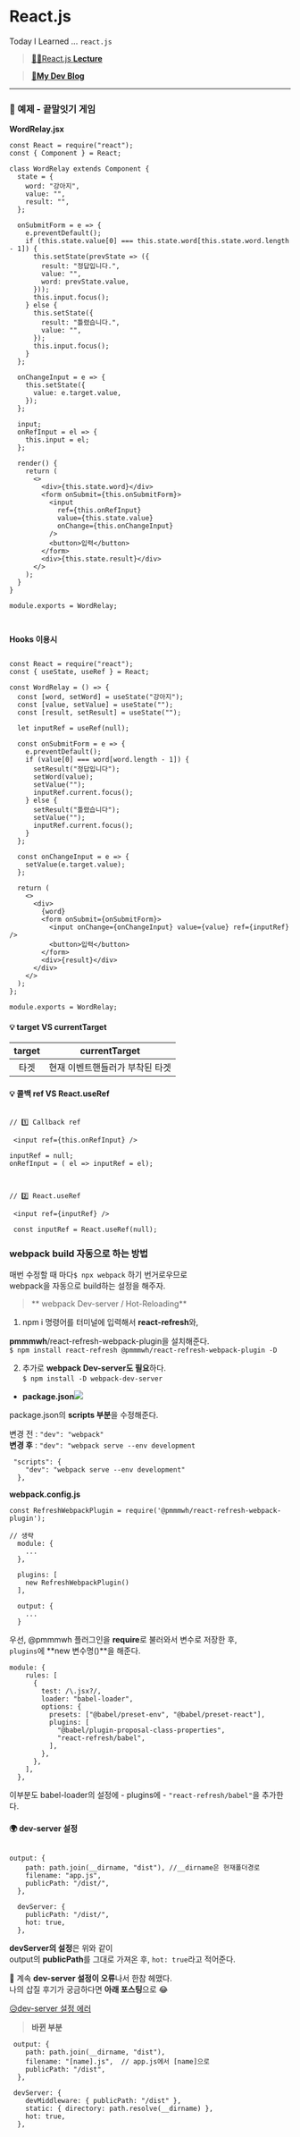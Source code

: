 # React.js

Today I Learned ... `react.js`

> [🙋‍♂️React.js **Lecture**](https://www.youtube.com/watch?v=KDJNjLZrqJk&list=PLcqDmjxt30RtqbStQqk-eYMK8N-1SYIFn&index=18)

> [🙋‍**My Dev Blog**](https://mywebproject.tistory.com/)

---


### 🚀 예제 - **끝말잇기 게임**

**WordRelay.jsx**

```
const React = require("react");
const { Component } = React;

class WordRelay extends Component {
  state = {
    word: "강아지",
    value: "",
    result: "",
  };

  onSubmitForm = e => {
    e.preventDefault();
    if (this.state.value[0] === this.state.word[this.state.word.length - 1]) {
      this.setState(prevState => ({
        result: "정답입니다.",
        value: "",
        word: prevState.value,
      }));
      this.input.focus();
    } else {
      this.setState({
        result: "틀렸습니다.",
        value: "",
      });
      this.input.focus();
    }
  };

  onChangeInput = e => {
    this.setState({
      value: e.target.value,
    });
  };

  input;
  onRefInput = el => {
    this.input = el;
  };

  render() {
    return (
      <>
        <div>{this.state.word}</div>
        <form onSubmit={this.onSubmitForm}>
          <input
            ref={this.onRefInput}
            value={this.state.value}
            onChange={this.onChangeInput}
          />
          <button>입력</button>
        </form>
        <div>{this.state.result}</div>
      </>
    );
  }
}

module.exports = WordRelay;  



```

**Hooks 이용시**

```

const React = require("react");
const { useState, useRef } = React;

const WordRelay = () => {
  const [word, setWord] = useState("강아지");
  const [value, setValue] = useState("");
  const [result, setResult] = useState("");

  let inputRef = useRef(null);

  const onSubmitForm = e => {
    e.preventDefault();
    if (value[0] === word[word.length - 1]) {
      setResult("정답입니다");
      setWord(value); 
      setValue("");
      inputRef.current.focus();
    } else {
      setResult("틀렸습니다");
      setValue("");
      inputRef.current.focus();
    }
  };

  const onChangeInput = e => {
    setValue(e.target.value);
  };

  return (
    <>
      <div>
        {word}
        <form onSubmit={onSubmitForm}>
          <input onChange={onChangeInput} value={value} ref={inputRef} />
          <button>입력</button>
        </form>
        <div>{result}</div>
      </div>
    </>
  );
};

module.exports = WordRelay;
```

#### 💡 target VS currentTarget

| target | currentTarget |
| :-: | :-: |
| 타겟 | 현재 이벤트핸들러가 부착된 타겟 |

#### 💡 콜백 ref VS React.useRef

```

// 1️⃣ Callback ref

 <input ref={this.onRefInput} />

inputRef = null;              
onRefInput = ( el => inputRef = el);



// 2️⃣ React.useRef

 <input ref={inputRef} />

 const inputRef = React.useRef(null);
```

### webpack build 자동으로 하는 방법

매번 수정할 때 마다`$ npx webpack` 하기 번거로우므로  
webpack을 자동으로 build하는 설정을 해주자.

> \*\* webpack Dev-server / Hot-Reloading\*\*

1.  npm i 명령어를 터미널에 입력해서 **react-refresh**와,

**pmmmwh**/react-refresh-webpack-plugin을 설치해준다.  
`$ npm install react-refresh @pmmmwh/react-refresh-webpack-plugin -D`

2.  추가로 **webpack Dev-server도 필요**하다.  
    `$ npm install -D webpack-dev-server`

-   **package.json**![](https://images.velog.io/images/thisisyjin/post/ac40eb3a-b306-4e19-9b16-6eb16e99e002/image.png)

package.json의 **scripts 부분**을 수정해준다.

변경 전 : `"dev": "webpack"`  
**변경 후** : `"dev": "webpack serve --env development`

```
 "scripts": {
    "dev": "webpack serve --env development"
  },
```

**webpack.config.js**

```
const RefreshWebpackPlugin = require('@pmmmwh/react-refresh-webpack-plugin');

// 생략
  module: {
    ...
  },

  plugins: [
    new RefreshWebpackPlugin()
  ],

  output: {
    ...
  }
```

우선, @pmmmwh 플러그인을 **require**로 불러와서 변수로 저장한 후,  
`plugins`에 **new 변수명()**을 해준다.

```
module: {
    rules: [
      {
        test: /\.jsx?/,
        loader: "babel-loader",
        options: {
          presets: ["@babel/preset-env", "@babel/preset-react"],
          plugins: [
            "@babel/plugin-proposal-class-properties",
            "react-refresh/babel",
          ],
        },
      },
    ],
  },
```

이부분도 babel-loader의 설정에 - plugins에 - `"react-refresh/babel"`을 추가한다.

#### 🌍 dev-server 설정

```

output: {
    path: path.join(__dirname, "dist"), //__dirname은 현재폴더경로
    filename: "app.js",
    publicPath: "/dist/",
  },

  devServer: {
    publicPath: "/dist/",
    hot: true,
  },
```

**devServer의 설정**은 위와 같이  
output의 **publicPath**를 그대로 가져온 후, `hot: true`라고 적어준다.

🔻 계속 **dev-server 설정이 오류**나서 한참 헤맸다.  
나의 삽질 후기가 궁금하다면 **아래 포스팅**으로 😂

[😥dev-server 설정 에러](https://velog.io/@thisisyjin/dev-server-%ED%95%AB%EB%A6%AC%EB%A1%9C%EB%93%9C-%EC%84%A4%EC%A0%95-%EA%B3%BC%EC%A0%95%EC%97%90%EC%84%9C%EC%9D%98-%EC%97%90%EB%9F%AC)

> **바뀐 부분**

```
 output: {
    path: path.join(__dirname, "dist"),
    filename: "[name].js",  // app.js에서 [name]으로
    publicPath: "/dist",  
  },

 devServer: {
    devMiddleware: { publicPath: "/dist" }, 
    static: { directory: path.resolve(__dirname) },
    hot: true,
  },
```

